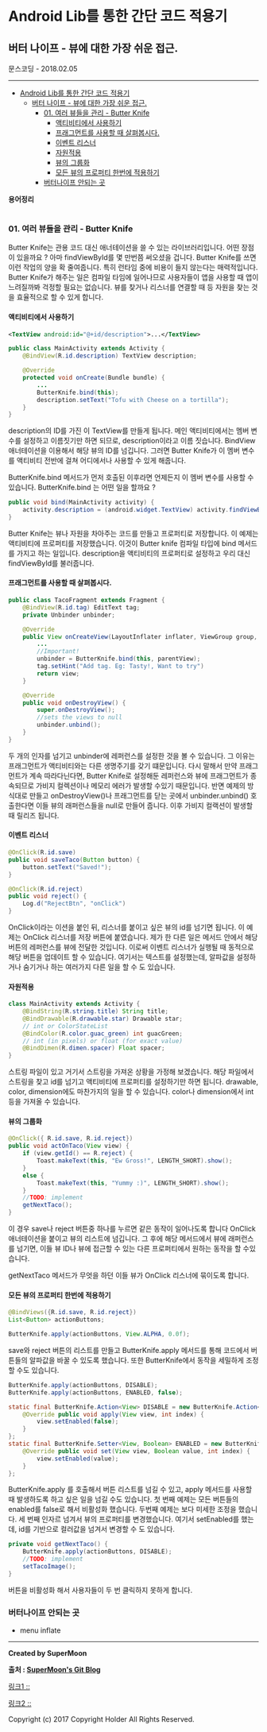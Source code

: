# Android Lib를 통한 간단 코드 적용기

## 버터 나이프 - 뷰에 대한 가장 쉬운 접근.

<div class="pull-right"> 문스코딩 - 2018.02.05 </div>

---

<!-- @import "[TOC]" {cmd="toc" depthFrom=1 depthTo=6 orderedList=false} -->
<!-- code_chunk_output -->

* [Android Lib를 통한 간단 코드 적용기](#android-lib를-통한-간단-코드-적용기)
	* [버터 나이프 - 뷰에 대한 가장 쉬운 접근.](#버터-나이프-뷰에-대한-가장-쉬운-접근)
		* [01. 여러 뷰들을 관리 - Butter Knife](#01-여러-뷰들을-관리-butter-knife)
			* [액티비티에서 사용하기](#액티비티에서-사용하기)
			* [프래그먼트를 사용할 때 살펴봅시다.](#프래그먼트를-사용할-때-살펴봅시다)
			* [이벤트 리스너](#이벤트-리스너)
			* [자원적용](#자원적용)
			* [뷰의 그룹화](#뷰의-그룹화)
			* [모든 뷰의 프로퍼티 한번에 적용하기](#모든-뷰의-프로퍼티-한번에-적용하기)
		* [버터나이프 안되는 곳](#버터나이프-안되는-곳)

<!-- /code_chunk_output -->

**용어정리**
```

```

### 01. 여러 뷰들을 관리 - Butter Knife

Butter Knife는 관용 코드 대신 애너테이션을 쓸 수 있는 라이브러리입니다.
어떤 장점이 있을까요 ? 아마 findViewById를 몇 만번쯤 써오셨을 겁니다.
Butter Knife를 쓰면 이런 작업의 양을 확 줄여줍니다.
특히 런타임 중에 비용이 들지 않는다는 매력적입니다.
Butter Knife가 해주는 일은 컴파일 타임에 일어나므로
사용자들이 앱을 사용할 때 앱이 느려질까봐 걱정할 필요는 없습니다.
뷰를 찾거나 리스너를 연결할 때 등 자원을 찾는 것을 효율적으로 할 수 있게 합니다.

#### 액티비티에서 사용하기

```xml
<TextView android:id="@+id/description">...</TextView>
```

```java
public class MainActivity extends Activity {
    @BindView(R.id.description) TextView description;

    @Override
    protected void onCreate(Bundle bundle) {
        ...
        ButterKnife.bind(this);
        description.setText("Tofu with Cheese on a tortilla");
    }
}
```

description의 ID를 가진 이 TextView를 만들게 됩니다.
메인 액티비티에서는 멤버 변수를 설정하고 이름짓기만 하면 되므로,
description이라고 이름 짓습니다.
BindView 애너테이션을 이용해서 해당 뷰의 ID를 넘깁니다.
그러면 Butter Knife가 이 멤버 변수를
액티비티 전반에 걸쳐 어디에서나 사용할 수 있게 해줍니다.

ButterKnife.bind 메서드가 먼저 호출된 이후라면
언제든지 이 멤버 변수를 사용할 수 있습니다.
ButterKnife.bind 는 어떤 일을 할까요 ?

```java
public void bind(MainActivity activity) {
    activity.description = (android.widget.TextView) activity.findViewById(2130968577);
}
```
Butter Knife는 뷰나 자원을 차아주는 코드를 만들고 프로퍼티로 저장합니다.
이 예제는 액티비티에 프로퍼티를 저장했습니다.
이것이 Butter knife 컴파일 타입에 bind 메서드를 가지고 하는 일입니다.
description을 액티비티의 프로퍼티로 설정하고 우리 대신 findViewById를 불러줍니다.

#### 프래그먼트를 사용할 때 살펴봅시다.

```java
public class TacoFragment extends Fragment {
    @BindView(R.id.tag) EditText tag;
    private Unbinder unbinder;

    @Override
    public View onCreateView(LayoutInflater inflater, ViewGroup group, Bundle bundle) {
        ...
        //Important!
        unbinder = ButterKnife.bind(this, parentView);
        tag.setHint("Add tag. Eg: Tasty!, Want to try")
        return view;
    }

    @Override
    public void onDestroyView() {
        super.onDestroyView();
        //sets the views to null
        unbinder.unbind();
    }
}
```

두 개의 인자를 넘기고 unbinder에 레퍼런스를 설정한 것을 볼 수 있습니다.
그 이유는 프래그먼트가 액티비티와는 다른 생명주기를 갖기 떄문입니다.
다시 말해서 만약 프래그먼트가 계속 따라다닌다면,
Butter Knife로 설정해둔 레퍼런스와 뷰에 프래그먼트가 종속되므로
가비지 컬렉션이나 메모리 에러가 발생할 수있기 때문입니다.
반면 예제의 방식대로 만들고 onDestroyView()나 프래그먼트를 닫는 곳에서
unbinder.unbind() 호출한다면 이들 뷰의 래퍼런스들을 null로 만들어 줍니다.
이후 가비지 컬랙션이 발생할 때 릴리즈 됩니다.

#### 이벤트 리스너

```java
@OnClick(R.id.save)
public void saveTaco(Button button) {
    button.setText("Saved!");
}

@OnClick(R.id.reject)
public void reject() {
    Log.d("RejectBtn", "onClick")
}
```

OnClick이라는 이션을 붙인 뒤, 리스너를 붙이고 싶은 뷰의 id를 넘기면 됩니다.
이 예제는 OnClick 리스너를 저장 버튼에 붙였습니다.
제가 한 다른 일은 메서드 안에서 해당 버튼의 레퍼런스를 뷰에 전달한 것입니다.
이로써 이벤트 리스너가 실행될 때 동적으로 해당 버튼을 업데이트 할 수 있습니다.
여기서는 텍스트를 설정했는데, 알파값을 설정하거나 숨기거나 하는 여러가지 다른 일을 할 수 도 있습니다.

#### 자원적용

```java
class MainActivity extends Activity {
    @BindString(R.string.title) String title;
    @BindDrawable(R.drawable.star) Drawable star;
    // int or ColorStateList
    @BindColor(R.color.guac_green) int guacGreen;
    // int (in pixels) or float (for exact value)
    @BindDimen(R.dimen.spacer) Float spacer;
}
```

스트링 파일이 있고 거기서 스트링을 가져온 상황을 가정해 보겠습니다.
해당 파일에서 스트링을 찾고 id를 넘기고 액티비티에 프로퍼티를 설정하기만 하면 됩니다.
drawable, color, dimension에도 마찬가지의 일을 할 수 있습니다.
color나 dimension에서 int등을 가져올 수 있습니다.

#### 뷰의 그룹화

```java
@OnClick({ R.id.save, R.id.reject})
public void actOnTaco(View view) {
    if (view.getId() == R.reject) {
        Toast.makeText(this, "Ew Gross!", LENGTH_SHORT).show();
    }
    else {
        Toast.makeText(this, "Yummy :)", LENGTH_SHORT).show();
    }
    //TODO: implement
    getNextTaco();
}
```
이 경우 save나 reject 버튼중 하나를 누르면 같은 동작이 일어나도록 합니다
OnClick 애너테이션을 붙이고 뷰의 리스트에 넘깁니다.
그 후에 해당 메서드에서 뷰에 래퍼런스를 넘기면, 이들 뷰 ID나 뷰에 접근할 수 있는
다른 프로퍼티에서 원하는 동작을 할 수있습니다.

getNextTaco 메서드가 무엇을 하던 이들 뷰가 OnClick 리스너에 묶이도록 합니다.

#### 모든 뷰의 프로퍼티 한번에 적용하기

```java
@BindViews({R.id.save, R.id.reject})
List<Button> actionButtons;

ButterKnife.apply(actionButtons, View.ALPHA, 0.0f);
```

save와 reject 버튼의 리스트를 만들고
ButterKnife.apply 메서드를 통해 코드에서 버튼들의
알파값을 바꿀 수 있도록 했습니다.
또한 ButterKnife에서 동작을 세밀하게 조정할 수도 있습니다.

```java
ButterKnife.apply(actionButtons, DISABLE);
ButterKnife.apply(actionButtons, ENABLED, false);

static final ButterKnife.Action<View> DISABLE = new ButterKnife.Action<View>() {
    @Override public void apply(View view, int index) {
        view.setEnabled(false);
    }
};
static final ButterKnife.Setter<View, Boolean> ENABLED = new ButterKnife.Setter<View, Boolean>() {
    @Override public void set(View view, Boolean value, int index) {
        view.setEnabled(value);
    }
};
```

ButterKnife.apply 를 호출해서 버튼 리스트를 넘길 수 있고,
apply 메서드를 사용할 때 발생하도록 하고 싶은 일을 넘길 수도 있습니다.
첫 번째 예제는 모든 버튼들의 enabled를 false로 해서 비활성화 했습니다.
두번째 예제는 보다 미세한 조정을 했습니다.
세 번째 인자르 넘겨서 뷰의 프로퍼티를 변경했습니다.
여기서 setEnabled를 했는데, id를 기반으로 컬러값을 넘겨서 변경할 수 도 있습니다.

```java
private void getNextTaco() {
    ButterKnife.apply(actionButtons, DISABLE);
    //TODO: implement
    setTacoImage();
}
```

버튼을 비활성화 해서 사용자들이 두 번 클릭하지 못하게 합니다.

### 버터나이프 안되는 곳

- menu inflate

---

**Created by SuperMoon**

**출처 : [SuperMoon's Git Blog](https://github.com/jm921106)**

[링크1 :: ](https://academy.realm.io/kr/posts/360andev-chris-guzman-android-libraries-beginner/?w=1)

[링크2 :: ](http://gun0912.tistory.com/2)


Copyright (c) 2017 Copyright Holder All Rights Reserved.
